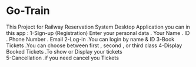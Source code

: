 # Go-Train
This Project for Railway Reservation System Desktop Application 
you can in this app :
1-Sign-up (Registration)
 Enter your personal data
  . Your Name 
  . ID 
  . Phone Number 
  . Email
2-Log-in
  .You can login by name & ID 
3-Book Tickets 
  .You can choose between first , second , or third class
4-Display Booked Tickets
  .To show or Display your tickets  
5-Cancellation
  .if you need cancel you Tickets
